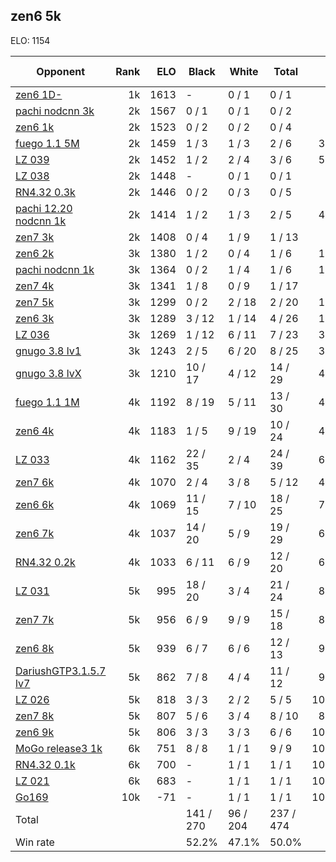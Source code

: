 ## zen6 5k ##

ELO: 1154

Opponent | Rank | ELO | Black | White | Total | Win rate
---------|-----:|----:|-------|-------|-------|-------:
[zen6 1D-](zen6%201D-.md) | 1k | 1613 | - | 0 / 1 | 0 / 1 | 0.0%
[pachi nodcnn 3k](pachi%20nodcnn%203k.md) | 2k | 1567 | 0 / 1 | 0 / 1 | 0 / 2 | 0.0%
[zen6 1k](zen6%201k.md) | 2k | 1523 | 0 / 2 | 0 / 2 | 0 / 4 | 0.0%
[fuego 1.1 5M](fuego%201.1%205M.md) | 2k | 1459 | 1 / 3 | 1 / 3 | 2 / 6 | 33.3%
[LZ 039](LZ%20039.md) | 2k | 1452 | 1 / 2 | 2 / 4 | 3 / 6 | 50.0%
[LZ 038](LZ%20038.md) | 2k | 1448 | - | 0 / 1 | 0 / 1 | 0.0%
[RN4.32 0.3k](RN4.32%200.3k.md) | 2k | 1446 | 0 / 2 | 0 / 3 | 0 / 5 | 0.0%
[pachi 12.20 nodcnn 1k](pachi%2012.20%20nodcnn%201k.md) | 2k | 1414 | 1 / 2 | 1 / 3 | 2 / 5 | 40.0%
[zen7 3k](zen7%203k.md) | 2k | 1408 | 0 / 4 | 1 / 9 | 1 / 13 | 7.7%
[zen6 2k](zen6%202k.md) | 3k | 1380 | 1 / 2 | 0 / 4 | 1 / 6 | 16.7%
[pachi nodcnn 1k](pachi%20nodcnn%201k.md) | 3k | 1364 | 0 / 2 | 1 / 4 | 1 / 6 | 16.7%
[zen7 4k](zen7%204k.md) | 3k | 1341 | 1 / 8 | 0 / 9 | 1 / 17 | 5.9%
[zen7 5k](zen7%205k.md) | 3k | 1299 | 0 / 2 | 2 / 18 | 2 / 20 | 10.0%
[zen6 3k](zen6%203k.md) | 3k | 1289 | 3 / 12 | 1 / 14 | 4 / 26 | 15.4%
[LZ 036](LZ%20036.md) | 3k | 1269 | 1 / 12 | 6 / 11 | 7 / 23 | 30.4%
[gnugo 3.8 lv1](gnugo%203.8%20lv1.md) | 3k | 1243 | 2 / 5 | 6 / 20 | 8 / 25 | 32.0%
[gnugo 3.8 lvX](gnugo%203.8%20lvX.md) | 3k | 1210 | 10 / 17 | 4 / 12 | 14 / 29 | 48.3%
[fuego 1.1 1M](fuego%201.1%201M.md) | 4k | 1192 | 8 / 19 | 5 / 11 | 13 / 30 | 43.3%
[zen6 4k](zen6%204k.md) | 4k | 1183 | 1 / 5 | 9 / 19 | 10 / 24 | 41.7%
[LZ 033](LZ%20033.md) | 4k | 1162 | 22 / 35 | 2 / 4 | 24 / 39 | 61.5%
[zen7 6k](zen7%206k.md) | 4k | 1070 | 2 / 4 | 3 / 8 | 5 / 12 | 41.7%
[zen6 6k](zen6%206k.md) | 4k | 1069 | 11 / 15 | 7 / 10 | 18 / 25 | 72.0%
[zen6 7k](zen6%207k.md) | 4k | 1037 | 14 / 20 | 5 / 9 | 19 / 29 | 65.5%
[RN4.32 0.2k](RN4.32%200.2k.md) | 4k | 1033 | 6 / 11 | 6 / 9 | 12 / 20 | 60.0%
[LZ 031](LZ%20031.md) | 5k | 995 | 18 / 20 | 3 / 4 | 21 / 24 | 87.5%
[zen7 7k](zen7%207k.md) | 5k | 956 | 6 / 9 | 9 / 9 | 15 / 18 | 83.3%
[zen6 8k](zen6%208k.md) | 5k | 939 | 6 / 7 | 6 / 6 | 12 / 13 | 92.3%
[DariushGTP3.1.5.7 lv7](DariushGTP3.1.5.7%20lv7.md) | 5k | 862 | 7 / 8 | 4 / 4 | 11 / 12 | 91.7%
[LZ 026](LZ%20026.md) | 5k | 818 | 3 / 3 | 2 / 2 | 5 / 5 | 100.0%
[zen7 8k](zen7%208k.md) | 5k | 807 | 5 / 6 | 3 / 4 | 8 / 10 | 80.0%
[zen6 9k](zen6%209k.md) | 5k | 806 | 3 / 3 | 3 / 3 | 6 / 6 | 100.0%
[MoGo release3 1k](MoGo%20release3%201k.md) | 6k | 751 | 8 / 8 | 1 / 1 | 9 / 9 | 100.0%
[RN4.32 0.1k](RN4.32%200.1k.md) | 6k | 700 | - | 1 / 1 | 1 / 1 | 100.0%
[LZ 021](LZ%20021.md) | 6k | 683 | - | 1 / 1 | 1 / 1 | 100.0%
[Go169](Go169.md) | 10k | -71 | - | 1 / 1 | 1 / 1 | 100.0%
Total | | | 141 / 270 | 96 / 204 | 237 / 474 | 
Win rate| | | 52.2% | 47.1% | 50.0% | 
